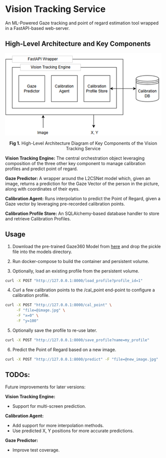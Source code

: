 # Vision Tracking Service

An ML-Powered Gaze tracking and point of regard estimation tool wrapped in a FastAPI-based web-server.

## High-Level Architecture and Key Components

<div align="center">
  <img src="assets/architecture-diagram.png" alt="High-Level Architecture Diagram" width="600"/>
  <p><strong>Fig 1.</strong> High-Level Architecture Diagram of Key Components of the Vision Tracking Service</p>
</div>

**Vision Tracking Engine:** The central orchestration object leveraging composition of the three other key component to manage calibration profiles and predict point of regard.

**Gaze Predictor:** A wrapper around the L2CSNet model which, given an image, returns a prediction for the Gaze Vector of the person in the picture, along with coordinates of their eyes.

**Calibration Agent:** Runs interpolation to predict the Point of Regard, given a Gaze vector by leveraging pre-recorded calibration points.

**Calibration Profile Store:** An SQLAlchemy-based database handler to store and retrieve Calibration Profiles.


## Usage

1. Download the pre-trained Gaze360 Model from [here](https://drive.google.com/drive/folders/17p6ORr-JQJcw-eYtG2WGNiuS_qVKwdWd) and drop the pickle file into the models directory.

2. Run docker-compose to build the container and persistent volume.

3. Optionally, load an existing profile from the persistent volume.

```bash
curl -X POST "http://127.0.0.1:8000/load_profile?profile_id=1"
```

4. Curl a few calibration points to the /cal_point end-point to configure a calibration profile. 

```bash
curl -X POST "http://127.0.0.1:8000/cal_point" \
     -F "file=@image.jpg" \
     -F "x=0" \
     -F "y=100"
```

5. Optionally save the profile to re-use later.

```bash
curl -X POST "http://127.0.0.1:8000/save_profile?name=my_profile"
```

6. Predict the Point of Regard based on a new image.

```bash
curl -X POST "http://127.0.0.1:8000/predict" -F "file=@new_image.jpg"
```


## TODOs:

Future improvements for later versions:

**Vision Tracking Engine:**
- Support for multi-screen prediction.

**Calibration Agent:**
- Add support for more interpolation methods.
- Use predicted X, Y positions for more accurate predictions.

**Gaze Predictor:**
- Improve test coverage.
